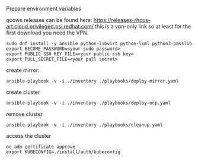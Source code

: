 
Prepare environment variables

qcows releases can be found here: https://releases-rhcos-art.cloud.privileged.psi.redhat.com/ this is a vpn-only link so at least for the first download you need the VPN.


```shell
sudo dnf install -y ansible python-libvirt python-lxml python3-passlib
export BECOME_PASSWORD=<your sudo password>
export PUBLIC_SSH_KEY_FILE=<your public ssh key>
export PULL_SECRET_FILE=<your pull secret>
```

create mirror:

```shell
ansible-playbook -v -i ./inventory ./playbooks/deploy-mirror.yaml
```

create cluster

```shell
ansible-playbook -v -i ./inventory ./playbooks/deploy-ocp.yaml
```

remove cluster

```shell
ansible-playbook -v -i ./inventory ./playbooks/cleanup.yaml
```

access the cluster 

```shell
oc adm certificate approve
export KUBECONFIG=./install/auth/kubeconfig
```

